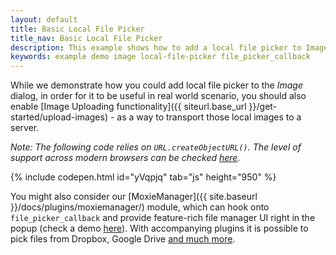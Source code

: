 ```yaml
---
layout: default
title: Basic Local File Picker
title_nav: Basic Local File Picker
description: This example shows how to add a local file picker to Image dialog.
keywords: example demo image local-file-picker file_picker_callback
---
```


While we demonstrate how you could add local file picker to the *Image* dialog, in order for it to be useful in real world scenario, you should also enable [Image Uploading functionality]({{ siteurl.base_url }}/get-started/upload-images) - as a way to transport those local images to a server.

*Note: The following code relies on `URL.createObjectURL()`. The level of support across modern browsers can be checked [here](http://caniuse.com/#search=createObjectURL).*

{% include codepen.html id="yVqpjq" tab="js" height="950" %}

You might also consider our [MoxieManager]({{ site.baseurl }}/docs/plugins/moxiemanager/) module, which can hook onto `file_picker_callback` and provide feature-rich file manager UI right in the popup (check a demo [here](http://www.moxiemanager.com/demos/tinymce.php)). With accompanying plugins it is possible to pick files from Dropbox, Google Drive [and much more](http://www.moxiemanager.com/documentation/index.php/Plugins).
